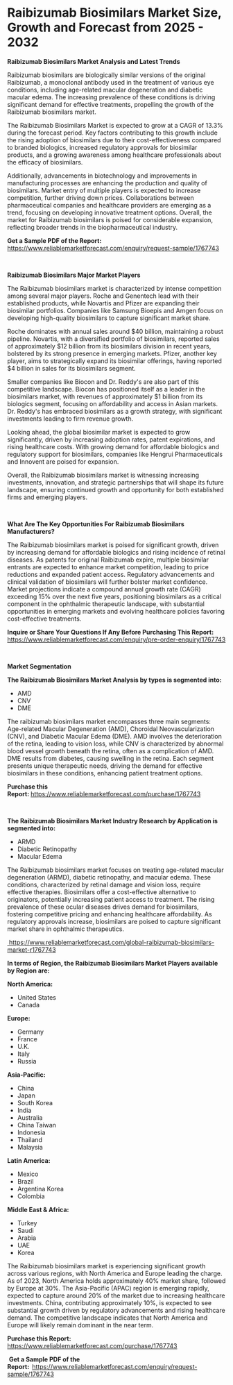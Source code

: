 <p><h1>Raibizumab Biosimilars Market Size, Growth and Forecast from 2025 - 2032</h1></p><p><strong>Raibizumab Biosimilars Market Analysis and Latest Trends</strong></p>
<p><p>Raibizumab biosimilars are biologically similar versions of the original Raibizumab, a monoclonal antibody used in the treatment of various eye conditions, including age-related macular degeneration and diabetic macular edema. The increasing prevalence of these conditions is driving significant demand for effective treatments, propelling the growth of the Raibizumab biosimilars market.</p><p>The Raibizumab Biosimilars Market is expected to grow at a CAGR of 13.3% during the forecast period. Key factors contributing to this growth include the rising adoption of biosimilars due to their cost-effectiveness compared to branded biologics, increased regulatory approvals for biosimilar products, and a growing awareness among healthcare professionals about the efficacy of biosimilars. </p><p>Additionally, advancements in biotechnology and improvements in manufacturing processes are enhancing the production and quality of biosimilars. Market entry of multiple players is expected to increase competition, further driving down prices. Collaborations between pharmaceutical companies and healthcare providers are emerging as a trend, focusing on developing innovative treatment options. Overall, the market for Raibizumab biosimilars is poised for considerable expansion, reflecting broader trends in the biopharmaceutical industry.</p></p>
<p><strong>Get a Sample PDF of the Report:&nbsp;</strong> <a href="https://www.reliablemarketforecast.com/enquiry/request-sample/1767743?utm_campaign=3284&utm_medium=2&utm_source=Github&utm_content=ia&utm_term=19042025&utm_id=raibizumab-biosimilars">https://www.reliablemarketforecast.com/enquiry/request-sample/1767743</a></p>
<p>&nbsp;</p>
<p><strong>Raibizumab Biosimilars Major Market Players</strong></p>
<p><p>The Raibizumab biosimilars market is characterized by intense competition among several major players. Roche and Genentech lead with their established products, while Novartis and Pfizer are expanding their biosimilar portfolios. Companies like Samsung Bioepis and Amgen focus on developing high-quality biosimilars to capture significant market share. </p><p>Roche dominates with annual sales around $40 billion, maintaining a robust pipeline. Novartis, with a diversified portfolio of biosimilars, reported sales of approximately $12 billion from its biosimilars division in recent years, bolstered by its strong presence in emerging markets. Pfizer, another key player, aims to strategically expand its biosimilar offerings, having reported $4 billion in sales for its biosimilars segment.</p><p>Smaller companies like Biocon and Dr. Reddy's are also part of this competitive landscape. Biocon has positioned itself as a leader in the biosimilars market, with revenues of approximately $1 billion from its biologics segment, focusing on affordability and access in Asian markets. Dr. Reddy's has embraced biosimilars as a growth strategy, with significant investments leading to firm revenue growth.</p><p>Looking ahead, the global biosimilar market is expected to grow significantly, driven by increasing adoption rates, patent expirations, and rising healthcare costs. With growing demand for affordable biologics and regulatory support for biosimilars, companies like Hengrui Pharmaceuticals and Innovent are poised for expansion.</p><p>Overall, the Raibizumab biosimilars market is witnessing increasing investments, innovation, and strategic partnerships that will shape its future landscape, ensuring continued growth and opportunity for both established firms and emerging players.</p></p>
<p>&nbsp;</p>
<p><strong>What Are The Key Opportunities For Raibizumab Biosimilars Manufacturers?</strong></p>
<p><p>The Raibizumab biosimilars market is poised for significant growth, driven by increasing demand for affordable biologics and rising incidence of retinal diseases. As patents for original Raibizumab expire, multiple biosimilar entrants are expected to enhance market competition, leading to price reductions and expanded patient access. Regulatory advancements and clinical validation of biosimilars will further bolster market confidence. Market projections indicate a compound annual growth rate (CAGR) exceeding 15% over the next five years, positioning biosimilars as a critical component in the ophthalmic therapeutic landscape, with substantial opportunities in emerging markets and evolving healthcare policies favoring cost-effective treatments.</p></p>
<p><strong>Inquire or Share Your Questions If Any Before Purchasing This Report:</strong> <a href="https://www.reliablemarketforecast.com/enquiry/pre-order-enquiry/1767743?utm_campaign=3284&utm_medium=2&utm_source=Github&utm_content=ia&utm_term=19042025&utm_id=raibizumab-biosimilars">https://www.reliablemarketforecast.com/enquiry/pre-order-enquiry/1767743</a></p>
<p>&nbsp;</p>
<p><strong>Market Segmentation</strong></p>
<p><strong>The Raibizumab Biosimilars Market Analysis by types is segmented into:</strong></p>
<p><ul><li>AMD</li><li>CNV</li><li>DME</li></ul></p>
<p><p>The raibizumab biosimilars market encompasses three main segments: Age-related Macular Degeneration (AMD), Choroidal Neovascularization (CNV), and Diabetic Macular Edema (DME). AMD involves the deterioration of the retina, leading to vision loss, while CNV is characterized by abnormal blood vessel growth beneath the retina, often as a complication of AMD. DME results from diabetes, causing swelling in the retina. Each segment presents unique therapeutic needs, driving the demand for effective biosimilars in these conditions, enhancing patient treatment options.</p></p>
<p><strong>Purchase this Report:&nbsp;</strong><a href="https://www.reliablemarketforecast.com/purchase/1767743?utm_campaign=3284&utm_medium=2&utm_source=Github&utm_content=ia&utm_term=19042025&utm_id=raibizumab-biosimilars">https://www.reliablemarketforecast.com/purchase/1767743</a></p>
<p>&nbsp;</p>
<p><strong>The Raibizumab Biosimilars Market Industry Research by Application is segmented into:</strong></p>
<p><ul><li>ARMD</li><li>Diabetic Retinopathy</li><li>Macular Edema</li></ul></p>
<p><p>The Raibizumab biosimilars market focuses on treating age-related macular degeneration (ARMD), diabetic retinopathy, and macular edema. These conditions, characterized by retinal damage and vision loss, require effective therapies. Biosimilars offer a cost-effective alternative to originators, potentially increasing patient access to treatment. The rising prevalence of these ocular diseases drives demand for biosimilars, fostering competitive pricing and enhancing healthcare affordability. As regulatory approvals increase, biosimilars are poised to capture significant market share in ophthalmic therapeutics.</p></p>
<p><a href="https://www.reliablemarketforecast.com/global-raibizumab-biosimilars-market-r1767743?utm_campaign=3284&utm_medium=2&utm_source=Github&utm_content=ia&utm_term=19042025&utm_id=raibizumab-biosimilars">&nbsp;https://www.reliablemarketforecast.com/global-raibizumab-biosimilars-market-r1767743</a></p>
<p><strong>In terms of Region, the Raibizumab Biosimilars Market Players available by Region are:</strong></p>
<p>
    <p> <strong> North America: </strong>
        <ul>
            <li>United States</li>
            <li>Canada</li>
        </ul>
        </p> 
    <p> <strong> Europe: </strong>
        <ul>
            <li>Germany</li>
            <li>France</li>
            <li>U.K.</li>
            <li>Italy</li>
            <li>Russia</li>
        </ul>
        </p> 
    <p> <strong> Asia-Pacific: </strong>
        <ul>
            <li>China</li>
            <li>Japan</li>
            <li>South Korea</li>
            <li>India</li>
            <li>Australia</li>
            <li>China Taiwan</li>
            <li>Indonesia</li>
            <li>Thailand</li>
            <li>Malaysia</li>
        </ul>
        </p> 
    <p> <strong> Latin America: </strong>
        <ul>
            <li>Mexico</li>
            <li>Brazil</li>
            <li>Argentina Korea</li>
            <li>Colombia</li>
        </ul>
        </p> 
    <p> <strong> Middle East & Africa: </strong>
        <ul>
            <li>Turkey</li>
            <li>Saudi</li>
            <li>Arabia</li>
            <li>UAE</li>
            <li>Korea</li>
        </ul>
    </p>
    </p>
<p><p>The Raibizumab biosimilars market is experiencing significant growth across various regions, with North America and Europe leading the charge. As of 2023, North America holds approximately 40% market share, followed by Europe at 30%. The Asia-Pacific (APAC) region is emerging rapidly, expected to capture around 20% of the market due to increasing healthcare investments. China, contributing approximately 10%, is expected to see substantial growth driven by regulatory advancements and rising healthcare demand. The competitive landscape indicates that North America and Europe will likely remain dominant in the near term.</p></p>
<p><strong>Purchase this Report: </strong><a href="https://www.reliablemarketforecast.com/purchase/1767743?utm_campaign=3284&utm_medium=2&utm_source=Github&utm_content=ia&utm_term=19042025&utm_id=raibizumab-biosimilars">https://www.reliablemarketforecast.com/purchase/1767743</a></p>
<p>&nbsp;<strong>Get a Sample PDF of the Report:&nbsp;&nbsp;</strong><a href="https://www.reliablemarketforecast.com/enquiry/request-sample/1767743?utm_campaign=3284&utm_medium=2&utm_source=Github&utm_content=ia&utm_term=19042025&utm_id=raibizumab-biosimilars">https://www.reliablemarketforecast.com/enquiry/request-sample/1767743</a></p>
<p><strong></strong></p>
<p><p></p><p></p><p></p></p>
